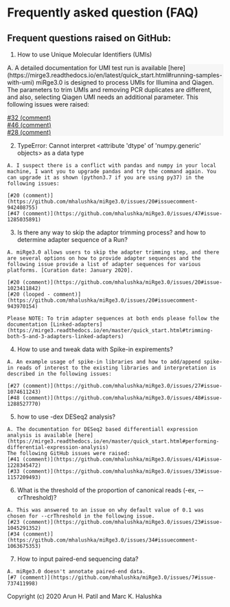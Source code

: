 # Frequently asked question (FAQ) 

## Frequent questions raised on GitHub:

1. How to use Unique Molecular Identifiers (UMIs) 

<div style="background-color: #f6f6f6">
A. A detailed documentation for UMI test run is available [here](https://mirge3.readthedocs.io/en/latest/quick_start.html#running-samples-with-umi) 
  miRge3.0 is designed to process UMIs for Illumina and Qiagen. The parameters to trim UMIs and removing PCR duplicates are different, and also, selecting Qiagen UMI needs an additional parameter. This following issues were raised:

[#32 (comment)](https://github.com/mhalushka/miRge3.0/issues/32#issue-1149944971)<br/>
[#46 (comment)](https://github.com/mhalushka/miRge3.0/issues/46#issue-1273723168)<br/>
[#28 (comment)](https://github.com/mhalushka/miRge3.0/issues/28#issue-1077400071)<br/>

</div>

2. TypeError: Cannot interpret <attribute 'dtype' of 'numpy.generic' objects> as a data type


```
A. I suspect there is a conflict with pandas and numpy in your local machine, I want you to upgrade pandas and try the command again. You can upgrade it as shown (python3.7 if you are using py37) in the following issues:

[#20 (comment)](https://github.com/mhalushka/miRge3.0/issues/20#issuecomment-942408755)
[#47 (comment)](https://github.com/mhalushka/miRge3.0/issues/47#issue-1285035891)

```
3. Is there any way to skip the adaptor trimming process? and how to determine adapter sequence of a Run?

```
A. miRge3.0 allows users to skip the adapter trimming step, and there are several options on how to provide adapter sequences and the following issue provide a list of adapter sequences for various platforms. [Curation date: January 2020]. 

[#20 (comment)](https://github.com/mhalushka/miRge3.0/issues/20#issue-1023411842)
[#20 (looped - comment)](https://github.com/mhalushka/miRge3.0/issues/20#issuecomment-943970154)

Please NOTE: To trim adapter sequences at both ends please follow the documentation [Linked-adapters](https://mirge3.readthedocs.io/en/master/quick_start.html#trimming-both-5-and-3-adapters-linked-adapters)
```

4. How to use and tweak data with Spike-in expirements? 

```
A. An example usage of spike-in libraries and how to add/append spike-in reads of interest to the existing libraries and interpretation is described in the following issues:

[#27 (comment)](https://github.com/mhalushka/miRge3.0/issues/27#issue-1074611243) 
[#48 (comment)](https://github.com/mhalushka/miRge3.0/issues/48#issue-1288527770)
```

5. how to use -dex DESeq2 analysis?

```
A. The documentation for DESeq2 based differentiall expression analysis is available [here](https://mirge3.readthedocs.io/en/master/quick_start.html#performing-differential-expression-analysis)
The following GitHub issues were raised:
[#41 (comment)](https://github.com/mhalushka/miRge3.0/issues/41#issue-1228345472)
[#33 (comment)](https://github.com/mhalushka/miRge3.0/issues/33#issue-1157209493)
```

6. What is the threshold of the proportion of canonical reads (-ex, --crThreshold)?

```
A. This was answered to an issue on why default value of 0.1 was chosen for --crThreshold in the following issue.
[#23 (comment)](https://github.com/mhalushka/miRge3.0/issues/23#issue-1045291352)
[#34 (comment)](https://github.com/mhalushka/miRge3.0/issues/34#issuecomment-1063675353)
```

7. How to input paired-end sequencing data?

```
A. miRge3.0 doesn't annotate paired-end data. 
[#7 (comment)](https://github.com/mhalushka/miRge3.0/issues/7#issue-737411998)
```


Copyright (c) 2020 Arun H. Patil and Marc K. Halushka
